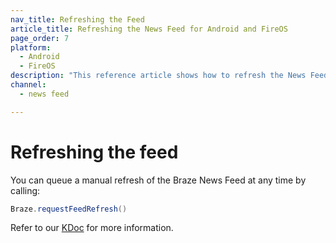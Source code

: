 ```yaml
---
nav_title: Refreshing the Feed
article_title: Refreshing the News Feed for Android and FireOS
page_order: 7
platform: 
  - Android
  - FireOS
description: "This reference article shows how to refresh the News Feed in your Android or FireOS application."
channel:
  - news feed

---
```


# Refreshing the feed

You can queue a manual refresh of the Braze News Feed at any time by calling:

```java
Braze.requestFeedRefresh()
```

Refer to our [KDoc][16] for more information.


[16]: https://appboy.github.io/appboy-android-sdk/kdoc/braze-android-sdk/com.appboy/-appboy/request-feed-refresh.html
